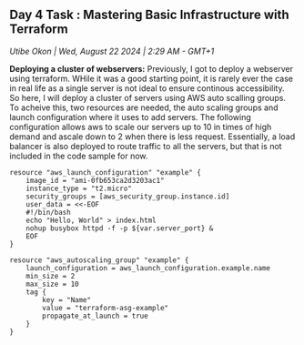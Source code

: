 ## Day 4 Task : Mastering Basic Infrastructure with Terraform
_Utibe Okon | Wed, August 22 2024 | 2:29 AM - GMT+1_

__Deploying a cluster of webservers:__ Previously, I got to deploy a webserver using terraform. WHile it was a good starting point, it is rarely ever the case in real life as a single server is not ideal to ensure continous accessibility. So here, I will deploy a cluster of servers using AWS auto scalling groups. To acheive this, two resources are needed, the auto scaling groups and launch configuration where it uses to add servers. The following configuration allows aws to scale our servers up to 10 in times of high demand and ascale down to 2 when there is less request. Essentially, a load balancer is also deployed to route traffic to all the servers, but that is not included in the code sample for now.

```hcl
resource "aws_launch_configuration" "example" {
    image_id = "ami-0fb653ca2d3203ac1"
    instance_type = "t2.micro"
    security_groups = [aws_security_group.instance.id]
    user_data = <<-EOF
    #!/bin/bash
    echo "Hello, World" > index.html
    nohup busybox httpd -f -p ${var.server_port} &
    EOF
}

resource "aws_autoscaling_group" "example" {
    launch_configuration = aws_launch_configuration.example.name
    min_size = 2
    max_size = 10
    tag {
        key = "Name"
        value = "terraform-asg-example"
        propagate_at_launch = true
    }
}
```